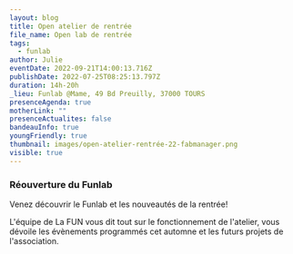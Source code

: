 ```yaml
---
layout: blog
title: Open atelier de rentrée
file_name: Open lab de rentrée
tags:
  - funlab
author: Julie
eventDate: 2022-09-21T14:00:13.716Z
publishDate: 2022-07-25T08:25:13.797Z
duration: 14h-20h
_lieu: Funlab @Mame, 49 Bd Preuilly, 37000 TOURS
presenceAgenda: true
motherLink: ""
presenceActualites: false
bandeauInfo: true
youngFriendly: true
thumbnail: images/open-atelier-rentrée-22-fabmanager.png
visible: true
---
```

### Réouverture du Funlab

Venez découvrir le Funlab et les nouveautés de la rentrée! 

L'équipe de La FUN vous dit tout sur le fonctionnement de l'atelier, vous dévoile les évènements programmés cet automne et les futurs projets de l'association.